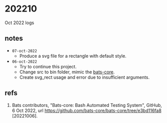 # 202210
Oct 2022 logs


## notes
+ `07-oct-2022`
  - Produce a svg file for a rectangle with default style.
+ `06-oct-2022`
  - Try to continue this project.
  - Change src to bin folder, mimic the [bats-core](https://github.com/bats-core/bats-core).
  - Create svg_rect usage and error due to insufficient arguments.
  

## refs
1. Bats contributors, "Bats-core: Bash Automated Testing System", GitHub, 6 Oct 2022, url <https://github.com/bats-core/bats-core/tree/e3bd116fa8> [20221006].